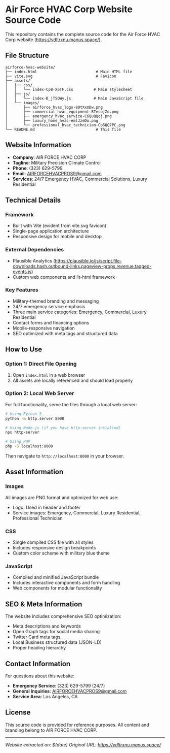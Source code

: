 # Air Force HVAC Corp Website Source Code

This repository contains the complete source code for the Air Force HVAC Corp website (https://vdltrxnu.manus.space/).

## File Structure

```
airforce-hvac-website/
├── index.html                          # Main HTML file
├── vite.svg                            # Favicon
├── assets/
│   ├── css/
│   │   └── index-Cp8-XpTF.css         # Main stylesheet
│   ├── js/
│   │   └── index-B_jTSQWy.js          # Main JavaScript file
│   └── images/
│       ├── airforce_hvac_logo-80tXxmDw.png
│       ├── commercial_hvac_equipment-BTecojZd.png
│       ├── emergency_hvac_service-C6QuQQcj.png
│       ├── luxury_home_hvac-emlJzeDo.png
│       └── professional_hvac_technician-CbSQQ7PC.png
└── README.md                           # This file
```

## Website Information

- **Company**: AIR FORCE HVAC CORP
- **Tagline**: Military Precision Climate Control
- **Phone**: (323) 629-5799
- **Email**: AIRFORCEHVACPROS9@gmail.com
- **Services**: 24/7 Emergency HVAC, Commercial Solutions, Luxury Residential

## Technical Details

### Framework
- Built with Vite (evident from vite.svg favicon)
- Single-page application architecture
- Responsive design for mobile and desktop

### External Dependencies
- Plausible Analytics (https://plausible.io/js/script.file-downloads.hash.outbound-links.pageview-props.revenue.tagged-events.js)
- Custom web components and lit-html framework

### Key Features
- Military-themed branding and messaging
- 24/7 emergency service emphasis
- Three main service categories: Emergency, Commercial, Luxury Residential
- Contact forms and financing options
- Mobile-responsive navigation
- SEO optimized with meta tags and structured data

## How to Use

### Option 1: Direct File Opening
1. Open `index.html` in a web browser
2. All assets are locally referenced and should load properly

### Option 2: Local Web Server
For full functionality, serve the files through a local web server:

```bash
# Using Python 3
python -m http.server 8000

# Using Node.js (if you have http-server installed)
npx http-server

# Using PHP
php -S localhost:8000
```

Then navigate to `http://localhost:8000` in your browser.

## Asset Information

### Images
All images are PNG format and optimized for web use:
- Logo: Used in header and footer
- Service images: Emergency, Commercial, Luxury Residential, Professional Technician

### CSS
- Single compiled CSS file with all styles
- Includes responsive design breakpoints
- Custom color scheme with military blue theme

### JavaScript
- Compiled and minified JavaScript bundle
- Includes interactive components and form handling
- Web components for modular functionality

## SEO & Meta Information

The website includes comprehensive SEO optimization:
- Meta descriptions and keywords
- Open Graph tags for social media sharing
- Twitter Card meta tags
- Local Business structured data (JSON-LD)
- Proper heading hierarchy

## Contact Information

For questions about this website:
- **Emergency Service**: (323) 629-5799 (24/7)
- **General Inquiries**: AIRFORCEHVACPROS9@gmail.com
- **Service Area**: Los Angeles, CA

## License

This source code is provided for reference purposes. All content and branding belong to AIR FORCE HVAC CORP.

---

*Website extracted on: $(date)*
*Original URL: https://vdltrxnu.manus.space/*

